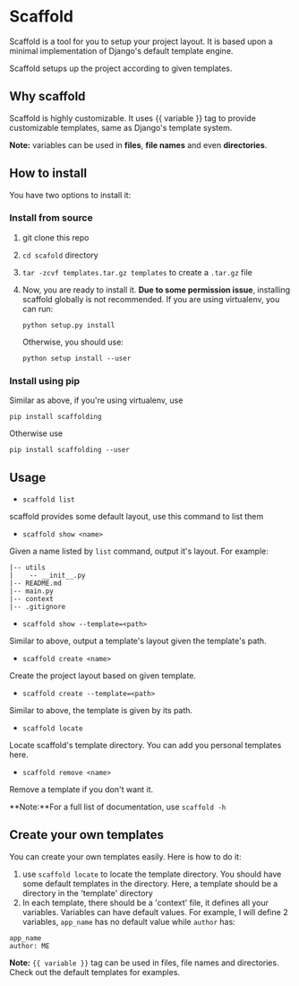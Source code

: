 # Scaffold

Scaffold is a tool for you to setup your project layout. It is based upon a minimal implementation of Django's default template engine.

Scaffold setups up the project according to given templates.

## Why scaffold
Scaffold is highly customizable.  It uses {{ variable }} tag to provide customizable templates, same as Django's template system.

**Note:** variables can be used in **files**, **file names** and even **directories**.

## How to install
You have two options to install it:
### Install from source
1. git clone this repo
2. `cd scafold` directory
3. `tar -zcvf templates.tar.gz templates` to create a `.tar.gz` file
4. Now, you are ready to install it. **Due to some permission issue**, installing scaffold globally is not recommended.
   If you are using virtualenv,  you can run:  
    
   ``python setup.py install``

   Otherwise, you should use:

   ``python setup install --user``

### Install using pip
Similar as above,  if you're using virtualenv, use

``pip install scaffolding`` 

Otherwise use 

``pip install scaffolding --user``

## Usage
* `scaffold list`

scaffold provides some default layout, use this command to list them

* `scaffold show <name>`
	
Given a name listed by `list` command, output it's layout. For example:
```
|-- utils
|    -- __init__.py
|-- README.md
|-- main.py
|-- context
|-- .gitignore
```

* `scaffold show --template=<path>`
	
Similar to above, output a template's layout given the template's path.

* `scaffold create <name>`
	
Create the project layout based on given template.

* `scaffold create --template=<path>`
	
Similar to above, the template is given by its path.

* `scaffold locate`
	
Locate scaffold's template directory. You can add you personal templates here.

* `scaffold remove <name>`
	
Remove a template if you don't want it.

**Note:**For a full list of documentation, use ``scaffold -h``

## Create your own templates
You can create your own templates easily. Here is how to do it:

1. use `scaffold locate` to locate the template directory. You should have some default templates in the directory. Here, a template should be a directory in the 'template' directory
2. In each template, there should be a 'context' file, it defines all your variables. Variables can have default values. For example, I will define 2 variables, `app_name` has no default value while `author` has:
```
app_name
author: ME
```

**Note:** `{{ variable }}` tag can be used in files, file names and directories. Check out the default templates for examples.
